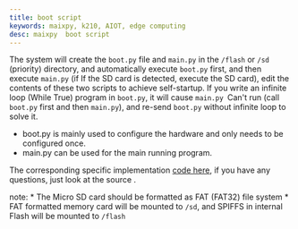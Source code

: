```yaml
---
title: boot script
keywords: maixpy, k210, AIOT, edge computing
desc: maixpy  boot script
---
```



The system will create the `boot.py` file and `main.py` in the `/flash` or `/sd` (priority) directory, and automatically execute `boot.py` first, and then execute `main.py` (if If the SD card is detected, execute the SD card), edit the contents of these two scripts to achieve self-startup. If you write an infinite loop (While True) program in `boot.py`, it will cause `main.py `Can't run (call `boot.py` first and then `main.py`), and re-send `boot.py` without infinite loop to solve it.

- boot.py is mainly used to configure the hardware and only needs to be configured once.
- main.py can be used for the main running program.

The corresponding specific implementation [code here](https://github.com/sipeed/MaixPy-v1blob/972059491227ece63fbfc2cd0e78fe13ee78427d/components/micropython/port/src/maixpy_main.c#L586-L595), if you have any questions, just look at the source .

note:
    * The Micro SD card should be formatted as FAT (FAT32) file system
    * FAT formatted memory card will be mounted to `/sd`, and SPIFFS in internal Flash will be mounted to `/flash`

